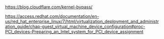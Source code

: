 https://blog.cloudflare.com/kernel-bypass/

https://access.redhat.com/documentation/en-us/red_hat_enterprise_linux/7/html/virtualization_deployment_and_administration_guide/chap-guest_virtual_machine_device_configuration#proc-PCI_devices-Preparing_an_Intel_system_for_PCI_device_assignment
